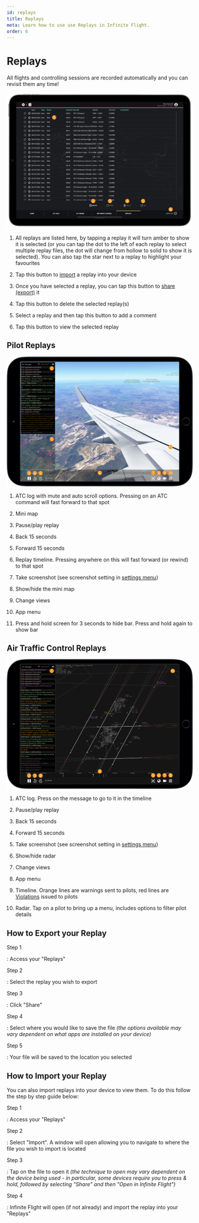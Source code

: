 ```yaml
---
id: replays
title: Replays
meta: Learn how to use use Replays in Infinite Flight.
order: 6
---
```


# Replays

All flights and controlling sessions are recorded automatically and you can revisit them any time!



 ![Replays](_images/manual/frames/replay-page-227.png)

  

1. All replays are listed here, by tapping a replay it will turn amber to show it is selected (or you can tap the dot to the left of each replay to select multiple replay files, the dot will change from hollow to solid to show it is selected). You can also tap the star next to a replay to highlight your favourites

    

2. Tap this button to [import](/guide/getting-started-guide/home-user-interface/replays#how-to-import-your-replay) a replay into your device

    

3. Once you have selected a replay, you can tap this button to [share (export)](/guide/getting-started-guide/home-user-interface/replays#how-to-export-your-replay) it 

    

4. Tap this button to delete the selected replay(s)

    

5. Select a replay and then tap this button to add a comment

    

6. Tap this button to view the selected replay




## Pilot Replays



 ![Pilot Replay page](_images/manual/frames/replay-pilot.png)



1. ATC log with mute and auto scroll options. Pressing on an ATC command will fast forward to that spot

   

2. Mini map

   

3.  Pause/play replay

   

4. Back 15 seconds

   

5. Forward 15 seconds

   

6. Replay timeline. Pressing anywhere on this will fast forward (or rewind) to that spot

   

7.  Take screenshot (see screenshot setting in [settings menu](/guide/getting-started-guide/home-user-interface/settings#settings))

   

8. Show/hide the mini map

   

9. Change views

   

10. App menu

    

11. Press and hold screen for 3 seconds to hide bar. Press and hold again to show bar

 

## Air Traffic Control Replays



 ![ATC Replay page](_images/manual/frames/replay-atc-1.png)



1. ATC log. Press on the message to go to it in the timeline

   

2. Pause/play replay

   

3. Back 15 seconds

   

4. Forward 15 seconds

   

5. Take screenshot (see screenshot setting in [settings menu](/guide/getting-started-guide/home-user-interface/settings#settings))

   

6. Show/hide radar

   

7. Change views

   

8. App menu

   

9. Timeline. Orange lines are warnings sent to pilots, red lines are [Violations](/guide/getting-started-guide/pilot-user-interface/violations#violations) issued to pilots

   

10. Radar. Tap on a pilot to bring up a menu, includes options to filter pilot details



## How to Export your Replay



Step 1

: Access your "Replays"



Step 2

: Select the replay you wish to export



Step 3

: Click "Share"



Step 4

: Select where you would like to save the file *(the options available may vary dependent on what apps are installed on your device)*



Step 5

: Your file will be saved to the location you selected



## How to Import your Replay



You can also import replays into your device to view them. To do this follow the step by step guide below:



Step 1

: Access your "Replays" 



Step 2

: Select "Import". A window will open allowing you to navigate to where the file you wish to import is located



Step 3

: Tap on the file to open it *(the technique to open may vary dependent on the device being used - in particular, some devices require you to press & hold, followed by selecting "Share" and then "Open in Infinite Flight")*



Step 4

: Infinite Flight will open (if not already) and import the replay into your "Replays"
